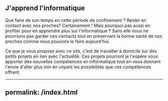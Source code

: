 ## J'apprend l'informatique

Que faire de son temps en cette période de confinement ? Rester en contact avec nos proches? Certainement ! Mais pourquoi pas aussi en profiter pour en apprendre plus sur l'informatique ? Sans elle nous ne pourrions pas garder ces contacts tout en préservant la bonne santé de nos proches comme nous pouvons le faire aujourd'hui.

Ce que je vous propose avec ce site, c'est de travailler à domicile sur des petits projets en lien avec l'actualité. Ces projets pourront je l'espère vous apporter des nouvelles compétences en informatique tout en vous donnant l'envie d'aller plus loin en voyant les possibilités que ces compétences offrent.

---
permalink: /index.html
---
